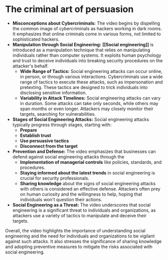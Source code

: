 # The criminal art of persuasion

- **Misconceptions about Cybercriminals:** The video begins by dispelling the common image of cybercriminals as hackers working in dark rooms. It emphasizes that online criminals come in various forms, not limited to sophisticated hackers.
- **Manipulation through Social Engineering:** **[[Social engineering]]** is introduced as a manipulation technique that relies on manipulating individuals rather than computer systems. It exploits human psychology and trust to deceive individuals into breaking security procedures on the attacker's behalf.
	- **Wide Range of Tactics:** Social engineering attacks can occur online, in person, or through various interactions. Cybercriminals use a wide range of tactics to execute these attacks, such as impersonation and pretexting. These tactics are designed to trick individuals into disclosing sensitive information.
	- **Variability in Attack Timelines:** Social engineering attacks can vary in duration. Some attacks can take only seconds, while others may span months or even longer. Attackers may closely monitor their targets, searching for vulnerabilities.
- **Stages of Social Engineering Attacks:** Social engineering attacks typically progress through stages, starting with:
	- **Prepare**
	- **Establish trust** 
	- **Use persuasive tactics**
	- **Disconnect from the target**
- **Prevention and Defense:** The video emphasizes that businesses can defend against social engineering attacks through the 
	- **Implementation of managerial controls** like policies, standards, and procedures. 
	- **Staying informed about the latest trends** in social engineering is crucial for security professionals.
	- **Sharing knowledge** about the signs of social engineering attacks with others is considered an effective defense. Attackers often prey on human curiosity and the willingness to help, hoping that individuals won't question their actions.
- **Social Engineering as a Threat:** The video underscores that social engineering is a significant threat to individuals and organizations, as attackers use a variety of tactics to manipulate and deceive their targets.

Overall, the video highlights the importance of understanding social engineering and the need for individuals and organizations to be vigilant against such attacks. It also stresses the significance of sharing knowledge and adopting preventive measures to mitigate the risks associated with social engineering.